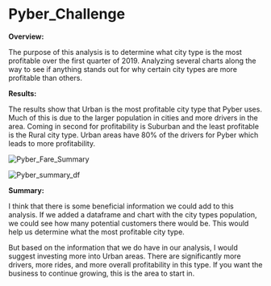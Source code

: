 # Pyber_Challenge

**Overview:**

The purpose of this analysis is to determine what city type is the most profitable over the first quarter of 2019. Analyzing several charts along the way to see if anything stands out for why certain city types are more profitable than others. 

**Results:**

The results show that Urban is the most profitable city type that Pyber uses. Much of this is due to the larger population in cities and more drivers in the area. Coming in second for profitability is Suburban and the least profitable is the Rural city type. Urban areas have 80% of the drivers for Pyber which leads to more profitability. 

![Pyber_Fare_Summary](https://user-images.githubusercontent.com/90280238/138603276-ba82f5c6-6494-4bfb-a31a-375893be0870.png)


![Pyber_summary_df](https://user-images.githubusercontent.com/90280238/138604184-af6d72f1-678b-47f3-80b7-27d797ce9fb5.png)


**Summary:**

I think that there is some beneficial information we could add to this analysis. If we added a dataframe and chart with the city types population, we could see how many potential customers there would be. This would help us determine what the most profitable city type. 

But based on the information that we do have in our analysis, I would suggest investing more into Urban areas. There are significantly more drivers, more rides, and more overall profitability in this type. If you want the business to continue growing, this is the area to start in. 

